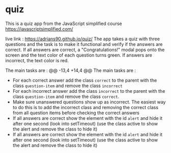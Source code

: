 # quiz
This is a quiz app from the JavaScript simplified course
https://javascriptsimplified.com/

live link : https://adrians90.github.io/quiz/
The app takes a quiz with three questions and the task is to make it functional and verify if the answers are correct. If all answers are correct, a "Congratulations!" modal pops onto the screen and the text color of each question turns green. If answers are incorrect, the text color is red.

The main tasks are :
@@ -13,4 +14,4 @@ The main tasks are :
- For each correct answer add the class `correct` to the parent with the class `question-item` and remove the class `incorrect`
- For each incorrect answer add the class `incorrect` to the parent with the class `question-item` and remove the class `correct`.
- Make sure unanswered questions show up as incorrect. The easiest way to do this is to add the incorrect class and removing the correct class from all question items before checking the correct answers
- If all answers are correct show the element with the id `alert` and hide it after one second (look into setTimeout) (use the class active to show the alert and remove the class to hide it)
- If all answers are correct show the element with the id `alert` and hide it after one second (look into setTimeout) (use the class active to show the alert and remove the class to hide it)
